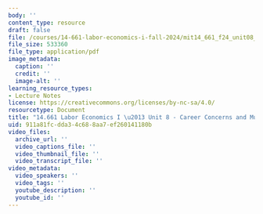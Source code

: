 ```yaml
---
body: ''
content_type: resource
draft: false
file: /courses/14-661-labor-economics-i-fall-2024/mit14_661_f24_unit08_career_concerns.pdf
file_size: 533360
file_type: application/pdf
image_metadata:
  caption: ''
  credit: ''
  image-alt: ''
learning_resource_types:
- Lecture Notes
license: https://creativecommons.org/licenses/by-nc-sa/4.0/
resourcetype: Document
title: "14.661 Labor Economics I \u2013 Unit 8 - Career Concerns and Multitasking"
uid: 911a81fc-dda3-4c68-8aa7-ef260141180b
video_files:
  archive_url: ''
  video_captions_file: ''
  video_thumbnail_file: ''
  video_transcript_file: ''
video_metadata:
  video_speakers: ''
  video_tags: ''
  youtube_description: ''
  youtube_id: ''
---
```


